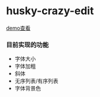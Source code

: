 # husky-crazy-edit


[demo查看](https://huskyareyouscared.github.io/husky-crazy-deit/dist/index.html)

### 目前实现的功能

  * 字体大小 
  * 字体加粗 
  * 斜体 
  * 无序列表/有序列表 
  * 字体背景色 

